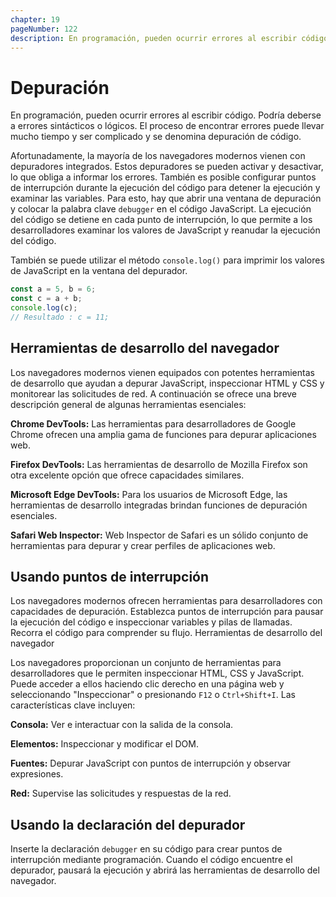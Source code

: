 ```yaml
---
chapter: 19
pageNumber: 122
description: En programación, pueden ocurrir errores al escribir código. Podría deberse a errores sintácticos o lógicos. El proceso de encontrar errores puede llevar mucho tiempo y ser complicado y se denomina depuración de código.
---
```

# Depuración

En programación, pueden ocurrir errores al escribir código. Podría deberse a errores sintácticos o lógicos. El proceso de encontrar errores puede llevar mucho tiempo y ser complicado y se denomina depuración de código.

Afortunadamente, la mayoría de los navegadores modernos vienen con depuradores integrados. Estos depuradores se pueden activar y desactivar, lo que obliga a informar los errores. También es posible configurar puntos de interrupción durante la ejecución del código para detener la ejecución y examinar las variables. Para esto, hay que abrir una ventana de depuración y colocar la palabra clave `debugger` en el código JavaScript. La ejecución del código se detiene en cada punto de interrupción, lo que permite a los desarrolladores examinar los valores de JavaScript y reanudar la ejecución del código.

También se puede utilizar el método `console.log()` para imprimir los valores de JavaScript en la ventana del depurador.

```javascript
const a = 5, b = 6;
const c = a + b;
console.log(c);
// Resultado : c = 11;
```

## Herramientas de desarrollo del navegador

Los navegadores modernos vienen equipados con potentes herramientas de desarrollo que ayudan a depurar JavaScript, inspeccionar HTML y CSS y monitorear las solicitudes de red. A continuación se ofrece una breve descripción general de algunas herramientas esenciales:

**Chrome DevTools:** Las herramientas para desarrolladores de Google Chrome ofrecen una amplia gama de funciones para depurar aplicaciones web.

**Firefox DevTools:** Las herramientas de desarrollo de Mozilla Firefox son otra excelente opción que ofrece capacidades similares.

**Microsoft Edge DevTools:** Para los usuarios de Microsoft Edge, las herramientas de desarrollo integradas brindan funciones de depuración esenciales.

**Safari Web Inspector:** Web Inspector de Safari es un sólido conjunto de herramientas para depurar y crear perfiles de aplicaciones web.

## Usando puntos de interrupción

Los navegadores modernos ofrecen herramientas para desarrolladores con capacidades de depuración.
Establezca puntos de interrupción para pausar la ejecución del código e inspeccionar variables y pilas de llamadas.
Recorra el código para comprender su flujo.
Herramientas de desarrollo del navegador

Los navegadores proporcionan un conjunto de herramientas para desarrolladores que le permiten inspeccionar HTML, CSS y JavaScript.
Puede acceder a ellos haciendo clic derecho en una página web y seleccionando "Inspeccionar" o presionando `F12` o `Ctrl+Shift+I`.
Las características clave incluyen:

**Consola:** Ver e interactuar con la salida de la consola.

**Elementos:** Inspeccionar y modificar el DOM.

**Fuentes:** Depurar JavaScript con puntos de interrupción y observar expresiones.

**Red:** Supervise las solicitudes y respuestas de la red.

## Usando la declaración del depurador

Inserte la declaración `debugger` en su código para crear puntos de interrupción mediante programación.
Cuando el código encuentre el depurador, pausará la ejecución y abrirá las herramientas de desarrollo del navegador.
